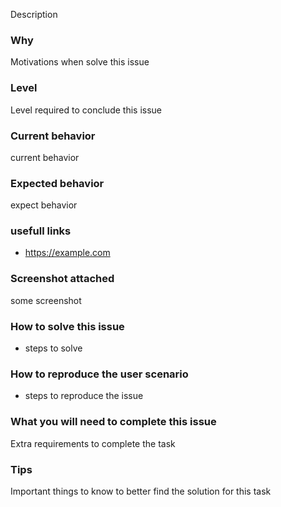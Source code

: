 Description 

### Why
Motivations when solve this issue

### Level
Level required to conclude this issue

### Current behavior
current behavior

### Expected behavior
expect behavior

### usefull links
  - https://example.com

### Screenshot attached
some screenshot

### How to solve this issue
 - steps to solve

### How to reproduce the user scenario

 - steps to reproduce the issue

### What you will need to complete this issue
Extra requirements to complete the task

### Tips
Important things to know to better find the solution for this task
